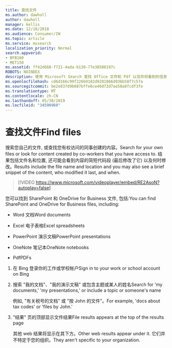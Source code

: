 ```yaml
---
title: 查找文件
ms.author: dawholl
author: dawholl
manager: kellis
ms.date: 12/18/2018
ms.audience: Consumer/IW
ms.topic: article
ms.service: mssearch
localization_priority: Normal
search.appverid:
- BFB160
- MET150
ms.assetid: ff42d668-f721-4ada-b130-77e38508197c
ROBOTS: NOINDEX
description: 使用 Microsoft Search 查找 Office 文件和 Pdf 以及你将看到的信息
ms.openlocfilehash: cd6d166c99f226b9182d9201866d936b58f7c57a
ms.sourcegitcommit: be2e837d9b087bffe6ce40d72d7ae58a8fcdf3fe
ms.translationtype: MT
ms.contentlocale: zh-CN
ms.lasthandoff: 05/30/2019
ms.locfileid: "34590960"
---
```

# <a name="find-files"></a><span data-ttu-id="cf562-103">查找文件</span><span class="sxs-lookup"><span data-stu-id="cf562-103">Find files</span></span>

<span data-ttu-id="cf562-104">搜索您自己的文件, 或查找您有权访问的同事创建的内容。</span><span class="sxs-lookup"><span data-stu-id="cf562-104">Search for your own files or look for content created by co-workers that you have access to.</span></span> <span data-ttu-id="cf562-105">结果包括文件名和位置, 还可能会看到内容的简短代码段 (最后修改了它) 以及何时修改。</span><span class="sxs-lookup"><span data-stu-id="cf562-105">Results include the file name and location and you may also see a brief snippet of the content, who modified it last, and when.</span></span>
  
> [!VIDEO https://www.microsoft.com/videoplayer/embed/RE2AsoN?autoplay=false]
  
<span data-ttu-id="cf562-106">您可以找到 SharePoint 和 OneDrive for Business 文件, 包括:</span><span class="sxs-lookup"><span data-stu-id="cf562-106">You can find SharePoint and OneDrive for Business files, including:</span></span>
  
- <span data-ttu-id="cf562-107">Word 文档</span><span class="sxs-lookup"><span data-stu-id="cf562-107">Word documents</span></span>
    
- <span data-ttu-id="cf562-108">Excel 电子表格</span><span class="sxs-lookup"><span data-stu-id="cf562-108">Excel spreadsheets</span></span>
    
- <span data-ttu-id="cf562-109">PowerPoint 演示文稿</span><span class="sxs-lookup"><span data-stu-id="cf562-109">PowerPoint presentations</span></span>
    
- <span data-ttu-id="cf562-110">OneNote 笔记本</span><span class="sxs-lookup"><span data-stu-id="cf562-110">OneNote notebooks</span></span>
    
- <span data-ttu-id="cf562-111">Pdf</span><span class="sxs-lookup"><span data-stu-id="cf562-111">PDFs</span></span>
    
1. <span data-ttu-id="cf562-112">在 Bing 登录你的工作或学校帐户</span><span class="sxs-lookup"><span data-stu-id="cf562-112">Sign in to your work or school account on Bing</span></span>
    
2. <span data-ttu-id="cf562-113">搜索 "我的文档"、"我的演示文稿" 或包含主题或某人的姓名</span><span class="sxs-lookup"><span data-stu-id="cf562-113">Search for 'my documents,' 'my presentations,' or include a topic or someone's name</span></span>
    
    <span data-ttu-id="cf562-114">例如, "有关税号的文档" 或 "按 John 的文件"。</span><span class="sxs-lookup"><span data-stu-id="cf562-114">For example, 'docs about tax codes' or 'files by John.'</span></span>
    
3. <span data-ttu-id="cf562-115">"结果" 页的顶部显示文件结果</span><span class="sxs-lookup"><span data-stu-id="cf562-115">File results appears at the top of the results page</span></span>
    
    <span data-ttu-id="cf562-116">其他 web 结果将显示在其下方。</span><span class="sxs-lookup"><span data-stu-id="cf562-116">Other web results appear under it.</span></span> <span data-ttu-id="cf562-117">它们并不特定于您的组织。</span><span class="sxs-lookup"><span data-stu-id="cf562-117">They aren't specific to your organization.</span></span>


